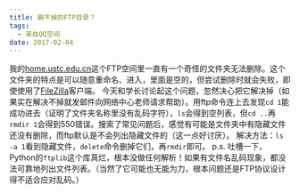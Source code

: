 ```yaml
---
title: 删不掉的FTP目录？
tags:
  - 来自QQ空间
date: 2017-02-04
---
```


我的[home.ustc.edu.cn](http://home.ustc.edu.cn)这个FTP空间里一直有一个奇怪的文件夹无法删除。这个文件夹的特点是可以随意重命名、进入，里面是空的，但尝试删除时就会失败，即使使用了[FileZilla](https://filezilla-project.org)客户端。
今天和学长讨论起这个问题，忽然决心把它解决掉（如果实在解决不掉就发邮件向网络中心老师请求帮助）。用ftp命令连上去发现`cd 1`能成功进去（证明了文件夹名称里没有乱码字符），`ls`会得到空列表，但`cd ..`再`rmdir 1`会得到550错误。搜索了常见问题后，感觉有可能是文件夹中有隐藏文件还没有删除，而ftp默认是不会列出隐藏文件的（这一点好讨厌）。
解决方法：`ls -a 1`看到隐藏文件，`delete`命令删掉它们，再`rmdir`即可。
p.s. 吐槽一下，Python的`ftplib`这个库真烂，根本没做任何解析！如果有文件名乱码现象，都没法可靠地列出文件列表。（当然了它可能也无能为力，根本问题还是FTP协议设计得不适合应对乱码。）